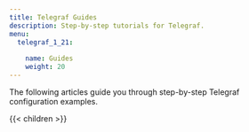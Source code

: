 ```yaml
---
title: Telegraf Guides
description: Step-by-step tutorials for Telegraf.
menu:
  telegraf_1_21:
  
    name: Guides
    weight: 20
---
```


The following articles guide you through step-by-step Telegraf configuration examples.

{{< children >}}
